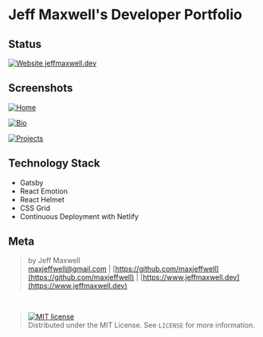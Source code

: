 # Jeff Maxwell's Developer Portfolio

## Status

[![Website jeffmaxwell.dev](https://img.shields.io/website-up-down-green-red/http/jeffmaxwell.dev.svg)](https://www.jeffmaxwell.dev)

## Screenshots

[![Home](https://i.gyazo.com/48e97ab602636db45a32a882876a32d5.png)](https://gyazo.com/48e97ab602636db45a32a882876a32d5)

[![Bio](https://i.gyazo.com/2b28b3bae23de9f12e2b53439cb638d4.png)](https://gyazo.com/2b28b3bae23de9f12e2b53439cb638d4)

[![Projects](https://i.gyazo.com/f69c5433c0c23028e6ea040163c99c8e.png)](https://gyazo.com/f69c5433c0c23028e6ea040163c99c8e)

## Technology Stack

* Gatsby
* React Emotion
* React Helmet
* CSS Grid
* Continuous Deployment with Netlify

## Meta

>by Jeff Maxwell <br>maxjeffwell@gmail.com |
[https://github.com/maxjeffwell](https://github.com/maxjeffwell) | [https://www.jeffmaxwell.dev](https://www.jeffmaxwell.dev)
<br>

>[![MIT license](https://img.shields.io/badge/License-MIT-blue.svg)](https://lbesson.mit-license.org/)
<br>Distributed under the MIT License.
See ``LICENSE`` for more information.





